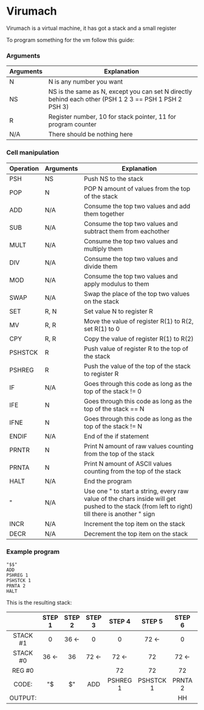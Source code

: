 # Virumach
Virumach is a virtual machine, it has got a stack and a small register

To program something for the vm follow this guide:


### Arguments
| Arguments | Explanation |
| --------- | ----------- |
| N | N is any number you want |
| NS| NS is the same as N, except you can set N directly behind each other (PSH 1 2 3 == PSH 1 PSH 2 PSH 3)|
| R | Register number, 10 for stack pointer, 11 for program counter |
|N/A| There should be nothing here |


### Cell manipulation
| Operation | Arguments | Explanation |
| ----------- | ----------- | ----------- |
| PSH |  NS | Push NS to the stack |
| POP | N | POP N amount of values from the top of the stack |
| ADD |  N/A  | Consume the top two values and add them together |
| SUB |  N/A  | Consume the top two values and subtract them from eachother |
| MULT |  N/A  | Consume the top two values and multiply them  |
| DIV |  N/A  | Consume the top two values and divide them  |
| MOD |  N/A  | Consume the top two values and apply modulus to them |
| SWAP | N/A | Swap the place of the top two values on the stack |
| SET | R, N | Set value N to register R |
| MV | R, R | Move the value of register R(1) to R(2, set R(1) to 0 |
| CPY | R, R | Copy the value of register R(1) to R(2) |
| PSHSTCK | R | Push value of register R to the top of the stack |
| PSHREG | R | Push the value of the top of the stack to register R|
| IF | N/A | Goes through this code as long as the top of the stack != 0 |
| IFE | N | Goes through this code as long as the top of the stack == N |
| IFNE | N | Goes through this code as long as the top of the stack != N |
| ENDIF | N/A | End of the if statement |
| PRNTR | N | Print N amount of raw values counting from the top of the stack |
| PRNTA | N | Print N amount of ASCII values counting from the top of the stack |
| HALT | N/A | End the program |
| " | N/A | Use one " to start a string, every raw value of the chars inside will get pushed to the stack (from left to right) till there is another " sign |
| INCR | N/A | Increment the top item on the stack |
| DECR | N/A | Decrement the top item on the stack |

### Example program
```Assembly
"$$"
ADD
PSHREG 1
PSHSTCK 1
PRNTA 2
HALT
```

This is the resulting stack:

|          |  STEP 1 |   STEP 2 |  STEP 3 |  STEP 4  |  STEP 5   | STEP 6  | STEP 7  |
| :-:      |   :-:   |    :-:   |   :-:   |   :-:    |   :-:     |   :-:   |   :-:   |
| STACK #1 |   0     |    36  <-|   0     |    0     |    72 <-  |    0    |    0    |
| STACK #0 |   36 <- |    36    |   72 <- |  72 <-   |     72    |   72 <- |   72 <- |
| REG   #0 |         |          |         |    72    |     72    |    72   |    72   |
| CODE:    |   "$    |    $"    |   ADD   | PSHREG 1 | PSHSTCK 1 | PRNTA 2 |   HALT  | 
| OUTPUT:  |         |          |         |          |           |   HH    |    HH   |  
